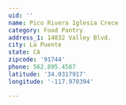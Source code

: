 ```yaml
---
uid: ''
name: Pico Rivera Iglesia Crece
category: Food Pantry
address_1: 14832 Valley Blvd.
city: La Puente
state: CA
zipcode: '91744'
phone: 562.895.4587
latitude: '34.0317917'
longitude: '-117.970394'

---
```

